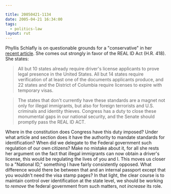 ```yaml
---

title: 20050421-1134
date: 2005-04-21 16:34:00
tags:
  - politics-law
layout: rut
---
```


Phyllis Schlafly is on questionable grounds for a "conservative" in her [recent
article](http://www.townhall.com/columnists/phyllisschlafly/ps20050418.shtml).
She comes out strongly in favor of the REAL ID Act (H.R. 418).  She states:

> All but 10 states already require driver's license applicants to prove legal
> presence in the United States. All but 14 states require verification of at
> least one of the documents applicants produce, and 22 states and the District
> of Columbia require licenses to expire with temporary visas.

> The states that don't currently have these standards are a magnet not only for
> illegal immigrants, but also for foreign terrorists and U.S. criminals and
> identity thieves. Congress has a duty to close these monumental gaps in our
> national security, and the Senate should promptly pass the REAL ID ACT.

Where in the constitution does Congress have this duty imposed?  Under what
article and section does it have the authority to mandate standards for
identification?  When did we delegate to the Federal government such regulation
of our own citizens?  Make no mistake about it, for all she rests her argument
on the fact that illegal immigrants can now obtain a driver's license, this
would be regulating the lives of you and I.  This moves us closer to a "National
ID," something I have fairly consistently opposed.  What difference would there
be between that and an internal passport except that you wouldn't need the visa
stamp pages?  In that light, the clear course is to maintain control over
identification at the state level, we should be working to *remove* the federal
government from such matters, not *increase* its role.


